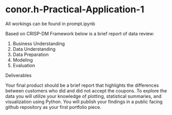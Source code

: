 # conor.h-Practical-Application-1

All workings can be found in prompt.ipynb

Based on CRISP-DM Framework below is a brief report of data review:

1. Business Understanding
2. Data Understanding
3. Data Preparation
4. Modeling
5. Evaluation


Deliverables

Your final product should be a brief report that highlights the differences between customers who did and did not accept the coupons. To explore the data you will utilize your knowledge of plotting, statistical summaries, and visualization using Python. You will publish your findings in a public facing github repository as your first portfolio piece.


